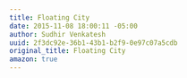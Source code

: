 ```yaml
---
title: Floating City
date: 2015-11-08 18:00:11 -05:00
author: Sudhir Venkatesh
uuid: 2f3dc92e-36b1-43b1-b2f9-0e97c07a5cdb
original_title: Floating City
amazon: true
---
```


